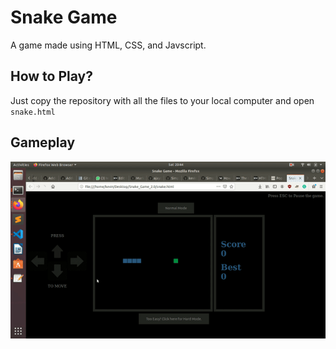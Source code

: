 # Snake Game

A game made using HTML, CSS, and Javscript.

## How to Play?

Just copy the repository with all the files to your local computer and open `snake.html`


## Gameplay

![](Snake-Game.gif)
